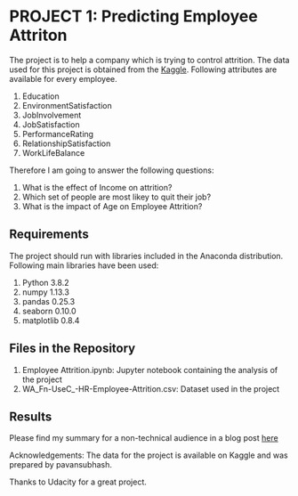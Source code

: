 # PROJECT 1: Predicting Employee Attriton
The project is to help a company which is trying to control attrition. The data used for this project is obtained from the [Kaggle](https://www.kaggle.com/pavansubhasht/ibm-hr-analytics-attrition-dataset). Following attributes are available for every employee.

1. Education
2. EnvironmentSatisfaction
3. JobInvolvement
4. JobSatisfaction
5. PerformanceRating
5. RelationshipSatisfaction
6. WorkLifeBalance

Therefore I am going to answer the following questions:
1. What is the effect of Income on attrition?
2. Which set of people are most likey to quit their job?
3. What is the impact of Age on Employee Attrition?

## Requirements
The project should run with libraries included in the Anaconda distribution. Following main libraries have been used:

1. Python 3.8.2
2. numpy 1.13.3
3. pandas 0.25.3
4. seaborn 0.10.0
5. matplotlib 0.8.4

## Files in the Repository
1. Employee Attrition.ipynb: Jupyter notebook containing the analysis of the project
2. WA_Fn-UseC_-HR-Employee-Attrition.csv: Dataset used in the project

## Results
Please find my summary for a non-technical audience in a blog post [here](https://medium.com/@oriyomistephen/predicting-employee-attrition-102d0482cb82)


Acknowledgements:
The data for the project is available on Kaggle and was prepared by pavansubhash.
 
Thanks to Udacity for a great project.
